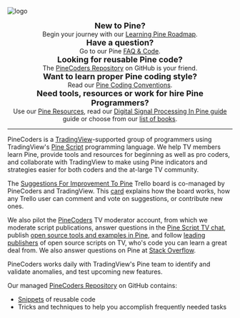 <!-- Global site tag (gtag.js) - Google Analytics -->
<script async src="https://www.googletagmanager.com/gtag/js?id=UA-147975914-1"></script>
<script>
  window.dataLayer = window.dataLayer || [];
  function gtag(){dataLayer.push(arguments);}
  gtag('js', new Date());

  gtag('config', 'UA-147975914-1');
</script>

<link rel="icon" href="http://pinecoders.com/favicon.ico?v=2" />

![logo](images/PineCoders.png "PineCoders")


<div align="center"><font size="+1"><strong>New to Pine?<br></strong></font> Begin your journey with our <a href="http://www.pinecoders.com/learning_pine_roadmap">Learning Pine Roadmap</a>.</div>

<div align="center"><font size="+1"><strong>Have a question?<br></strong></font> Go to our Pine <a href="http://www.pinecoders.com/faq_and_code">FAQ & Code</a>.</div>

<div align="center"><font size="+1"><strong>Looking for reusable Pine code?<br></strong></font> The <a href="https://github.com/pinecoders/pine-utils">PineCoders Repository</a>  on GitHub is your friend.</div>

<div align="center"><font size="+1"><strong>Want to learn proper Pine coding style?<br></strong></font> Read our <a href="http://www.pinecoders.com/coding_conventions">Pine Coding Conventions</a>.</div>

<div align="center"><font size="+1"><strong>Need tools, resources or work for hire Pine Programmers?<br></strong></font>Use our <a href="http://www.pinecoders.com/resources">Pine Resources</a>, read our <a href="http://www.pinecoders.com/techniques/dsp">Digital Signal Processing In Pine guide</a> guide or choose from our <a href="http://www.pinecoders.com/books">list of books</a>.</div>

---

PineCoders is a [TradingView](https://www.tradingview.com/)-supported group of programmers using TradingView's [Pine Script](https://www.tradingview.com/pine-script-docs/en/v4/Introduction.html) programming language. We help TV members learn Pine, provide tools and resources for beginning as well as pro coders, and collaborate with TradingView to make using Pine indicators and strategies easier for both coders and the at-large TV community.

The [Suggestions For Improvement To Pine](https://trello.com/b/Jmv6c8Cx) Trello board is co-managed by PineCoders and TradingView. This [card](https://trello.com/c/r0jKAKhK) explains how the board works, how any Trello user can comment and vote on suggestions, or contribute new ones.

We also pilot the [PineCoders](https://www.tradingview.com/u/PineCoders/#published-scripts) TV moderator account, from which we moderate script publications, answer questions in the [Pine Script TV chat](https://www.tradingview.com/chat/#BfmVowG1TZkKO235), publish [open source tools and examples in Pine](https://www.tradingview.com/u/PineCoders/#published-scripts), and follow [leading publishers](https://www.tradingview.com/u/PineCoders/#following-people) of open source scripts on TV, who's code you can learn a great deal from. We also answer questions on Pine at [Stack Overflow](https://stackoverflow.com/questions/tagged/pine-script?sort=Newest).

PineCoders works daily with TradingView's Pine team to identify and validate anomalies, and test upcoming new features.

Our managed [PineCoders Repository](https://github.com/pinecoders/pine-utils) on GitHub contains:
- [Snippets](https://github.com/pinecoders/pine-utils/tree/master/snippets) of reusable code
- Tricks and techniques to help you accomplish frequently needed tasks

